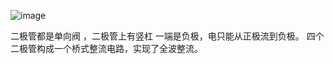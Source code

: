 ![image](https://github.com/ZGSDjyr/209-/assets/149188653/f454daf4-563c-46d2-b4a6-a1e279894182)


二极管都是单向阀 ，二极管上有竖杠 一端是负极，电只能从正极流到负极。
四个二极管构成一个桥式整流电路，实现了全波整流。
